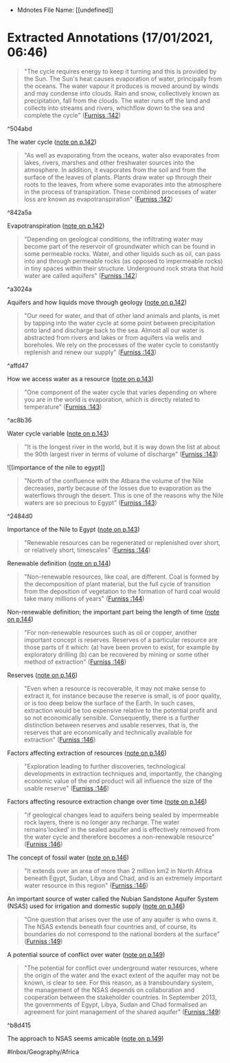 * Mdnotes File Name: [[undefined]]

# Extracted Annotations (17/01/2021, 06:46)

> "The cycle requires energy to keep it turning and this is provided by the Sun. The Sun's heat causes evaporation of water, principally from the oceans. The water vapour it produces is moved around by winds and may condense into clouds. Rain and snow, collectively known as precipitation, fall from the clouds. The water runs off the land and collects into streams and rivers, whichflow down to the sea and complete the cycle" ([Furniss :142](zotero://open-pdf/library/items/S87SA6XC?page=23))

^504abd

The water cycle ([note on p.142](zotero://open-pdf/library/items/S87SA6XC?page=23))

> "As well as evaporating from the oceans, water also evaporates from lakes, rivers, marshes and other freshwater sources into the atmosphere. In addition, it evaporates from the soil and from the surface of the leaves of plants. Plants draw water up through their roots to the leaves, from where some evaporates into the atmosphere in the process of transpiration. These combined processes of water loss are known as evapotranspiration" ([Furniss :142](zotero://open-pdf/library/items/S87SA6XC?page=23))

^842a5a

Evapotranspiration ([note on p.142](zotero://open-pdf/library/items/S87SA6XC?page=23))

> "Depending on geological conditions, the infiltrating water may become part of the reservoir of groundwater which can be found in some permeable rocks. Water, and other liquids such as oil, can pass into and through permeable rocks (as opposed to impermeable rocks) in tiny spaces within their structure. Underground rock strata that hold water are called aquifers" ([Furniss :142](zotero://open-pdf/library/items/S87SA6XC?page=23))

^a3024a

Aquifers and how liquids move through geology ([note on p.142](zotero://open-pdf/library/items/S87SA6XC?page=23))

> "Our need for water, and that of other land animals and plants, is met by tapping into the water cycle at some point between precipitation onto land and discharge back to the sea. Almost all our water is abstracted from rivers and lakes or from aquifers via wells and boreholes. We rely on the processes of the water cycle to constantly replenish and renew our supply" ([Furniss :143](zotero://open-pdf/library/items/S87SA6XC?page=24))

^affd47

How we access water as a resource ([note on p.143](zotero://open-pdf/library/items/S87SA6XC?page=24))

> "One component of the water cycle that varies depending on where you are in the world is evaporation, which is directly related to temperature" ([Furniss :143](zotero://open-pdf/library/items/S87SA6XC?page=24))

^ac8b36

Water cycle variable ([note on p.143](zotero://open-pdf/library/items/S87SA6XC?page=24))

> "It is the longest river in the world, but it is way down the list at about the 90th largest river in terms of volume of discharge" ([Furniss :143](zotero://open-pdf/library/items/S87SA6XC?page=24))

![[importance of the nile to egypt]]

> "North of the confluence with the Atbara the volume of the Nile decreases, partly because of the losses due to evaporation as the waterflows through the desert. This is one of the reasons why the Nile waters are so precious to Egypt" ([Furniss :143](zotero://open-pdf/library/items/S87SA6XC?page=24))

^2484d0

Importance of the Nile to Egypt ([note on p.143](zotero://open-pdf/library/items/S87SA6XC?page=24))

> "Renewable resources can be regenerated or replenished over short, or relatively short, timescales" ([Furniss :144](zotero://open-pdf/library/items/S87SA6XC?page=25))

Renewable definition  ([note on p.144](zotero://open-pdf/library/items/S87SA6XC?page=25))

> "Non-renewable resources, like coal, are different. Coal is formed by the decomposition of plant material, but the full cycle of transition from the deposition of vegetation to the formation of hard coal would take many millions of years" ([Furniss :144](zotero://open-pdf/library/items/S87SA6XC?page=25))

Non-renewable definition; the important part being the length of time ([note on p.144](zotero://open-pdf/library/items/S87SA6XC?page=25))

> "For non-renewable resources such as oil or copper, another important concept is reserves. Reserves of a particular resource are those parts of it which: (a) have been proven to exist, for example by exploratory drilling (b) can be recovered by mining or some other method of extraction" ([Furniss :146](zotero://open-pdf/library/items/S87SA6XC?page=27))

Reserves ([note on p.146](zotero://open-pdf/library/items/S87SA6XC?page=27))

> "Even when a resource is recoverable, it may not make sense to extract it, for instance because the reserve is small, is of poor quality, or is too deep below the surface of the Earth. In such cases, extraction would be too expensive relative to the potential profit and so not economically sensible. Consequently, there is a further distinction between reserves and usable reserves, that is, the reserves that are economically and technically available for extraction" ([Furniss :146](zotero://open-pdf/library/items/S87SA6XC?page=27))

Factors affecting extraction of resources ([note on p.146](zotero://open-pdf/library/items/S87SA6XC?page=27))

> "Exploration leading to further discoveries, technological developments in extraction techniques and, importantly, the changing economic value of the end product will all influence the size of the usable reserve" ([Furniss :146](zotero://open-pdf/library/items/S87SA6XC?page=27))

Factors affecting resource extraction change over time ([note on p.146](zotero://open-pdf/library/items/S87SA6XC?page=27))

> "if geological changes lead to aquifers being sealed by impermeable rock layers, there is no longer any recharge. The water remains'locked' in the sealed aquifer and is effectively removed from the water cycle and therefore becomes a non-renewable resource" ([Furniss :146](zotero://open-pdf/library/items/S87SA6XC?page=27))

The concept of fossil water ([note on p.146](zotero://open-pdf/library/items/S87SA6XC?page=27))

> "It extends over an area of more than 2 million km2 in North Africa beneath Egypt, Sudan, Libya and Chad, and is an extremely important water resource in this region" ([Furniss :146](zotero://open-pdf/library/items/S87SA6XC?page=27))

An important source of water called the Nubian Sandstone Aquifer System (NSAS) used for irrigation and domestic supply ([note on p.146](zotero://open-pdf/library/items/S87SA6XC?page=27))

> "One question that arises over the use of any aquifer is who owns it. The NSAS extends beneath four countries and, of course, its boundaries do not correspond to the national borders at the surface" ([Furniss :149](zotero://open-pdf/library/items/S87SA6XC?page=30))

A potential source of conflict over water ([note on p.149](zotero://open-pdf/library/items/S87SA6XC?page=30))

> "The potential for conflict over underground water resources, where the origin of the water and the exact extent of the aquifer may not be known, is clear to see. For this reason, as a transboundary system, the management of the NSAS depends on collaboration and cooperation between the stakeholder countries. In September 2013, the governments of Egypt, Libya, Sudan and Chad formalised an agreement for joint management of the shared aquifer" ([Furniss :149](zotero://open-pdf/library/items/S87SA6XC?page=30))

^b8d415

The approach to NSAS seems amicable ([note on p.149](zotero://open-pdf/library/items/S87SA6XC?page=30))


#Inbox/Geography/Africa 

